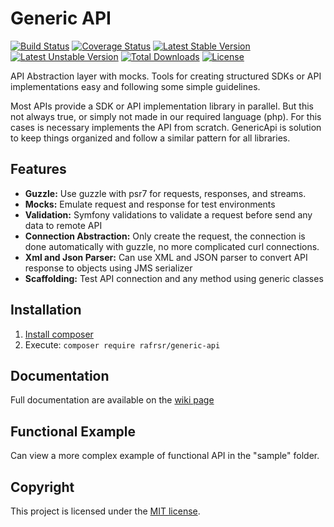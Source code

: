 # Generic API

[![Build Status](https://travis-ci.org/rafrsr/generic-api.svg?branch=master)](https://travis-ci.org/rafrsr/generic-api)
[![Coverage Status](https://coveralls.io/repos/rafrsr/generic-api/badge.svg?branch=master&service=github)](https://coveralls.io/github/rafrsr/generic-api?branch=master)
[![Latest Stable Version](https://poser.pugx.org/rafrsr/generic-api/version)](https://packagist.org/packages/rafrsr/generic-api)
[![Latest Unstable Version](https://poser.pugx.org/rafrsr/generic-api/v/unstable)](//packagist.org/packages/rafrsr/generic-api)
[![Total Downloads](https://poser.pugx.org/rafrsr/generic-api/downloads)](https://packagist.org/packages/rafrsr/generic-api)
[![License](https://poser.pugx.org/rafrsr/generic-api/license)](https://packagist.org/packages/rafrsr/generic-api)

API Abstraction layer with mocks. Tools for creating structured SDKs or API implementations easy and following some simple guidelines.

Most APIs provide a SDK or API implementation library in parallel.
But this not always true, or simply not made in our required language (php).
For this cases is necessary implements the API from scratch.
GenericApi is solution to keep things organized and follow a similar pattern for all libraries.

## Features

- **Guzzle:** Use guzzle with psr7 for requests, responses, and streams.
- **Mocks:** Emulate request and response for test environments
- **Validation:** Symfony validations to validate a request before send any data to remote API
- **Connection Abstraction:** Only create the request, the connection is done automatically with guzzle, no more complicated curl connections.
- **Xml and Json Parser:** Can use XML and JSON parser to convert API response to objects using JMS serializer
- **Scaffolding:** Test API connection and any method using generic classes

## Installation

1. [Install composer](https://getcomposer.org/download/)
2. Execute: `composer require rafrsr/generic-api`

## Documentation

Full documentation are available on the [wiki page](https://github.com/rafrsr/generic-api/wiki)

## Functional Example

Can view a more complex example of functional API in the "sample" folder.

## Copyright

This project is licensed under the [MIT license](LICENSE).